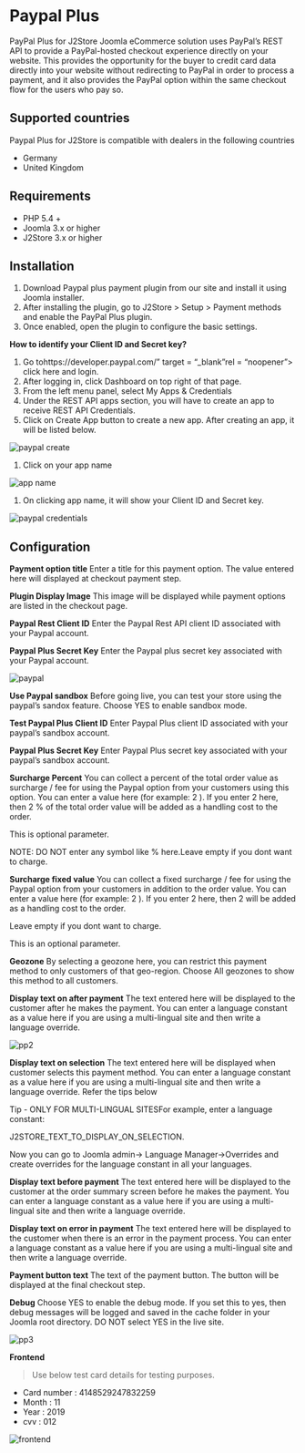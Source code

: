 # Paypal Plus

PayPal Plus for J2Store Joomla eCommerce solution uses PayPal’s REST API to provide a PayPal-hosted checkout experience directly on your website. This provides the opportunity for the buyer to credit card data directly into your website without redirecting to PayPal in order to process a payment, and it also provides the PayPal option within the same checkout flow for the users who pay so.

## Supported countries <a id="supported-countries"></a>

Paypal Plus for J2Store is compatible with dealers in the following countries

* Germany
* United Kingdom

## Requirements <a id="requirements"></a>

* PHP 5.4 +
* Joomla 3.x or higher
* J2Store 3.x or higher

## Installation <a id="installation"></a>

1. Download Paypal plus payment plugin from our site and install it using Joomla installer.
2. After installing the plugin, go to J2Store &gt; Setup &gt; Payment methods and enable the PayPal Plus plugin.
3. Once enabled, open the plugin to configure the basic settings.

**How to identify your Client ID and Secret key?**

1. Go tohttps://developer.paypal.com/” target = “\_blank”rel = “noopener”&gt; click here and login.
2. After logging in, click Dashboard on top right of that page.
3. From the left menu panel, select My Apps & Credentials
4. Under the REST API apps section, you will have to create an app to receive REST API Credentials.
5. Click on Create App button to create a new app. After creating an app, it will be listed below.

![paypal create](https://raw.githubusercontent.com/j2store/doc-images/master/payment-methods/paypal-plus/paypal-create-app.png)

1. Click on your app name

![app name](https://raw.githubusercontent.com/j2store/doc-images/master/payment-methods/paypal-plus/paypal-app-name.png)

1. On clicking app name, it will show your Client ID and Secret key.

![paypal credentials](https://raw.githubusercontent.com/j2store/doc-images/master/payment-methods/paypal-plus/paypal-credentials.png)

## Configuration <a id="configuration"></a>

**Payment option title** Enter a title for this payment option. The value entered here will displayed at checkout payment step.

**Plugin Display Image** This image will be displayed while payment options are listed in the checkout page.

**Paypal Rest Client ID** Enter the Paypal Rest API client ID associated with your Paypal account.

**Paypal Plus Secret Key** Enter the Paypal plus secret key associated with your Paypal account.

![paypal](https://raw.githubusercontent.com/j2store/doc-images/master/payment-methods/paypal-plus/paypal-plus-config-1.png)

**Use Paypal sandbox** Before going live, you can test your store using the paypal’s sandox feature. Choose YES to enable sandbox mode.

**Test Paypal Plus Client ID** Enter Paypal Plus client ID associated with your paypal’s sandbox account.

**Paypal Plus Secret Key** Enter Paypal Plus secret key associated with your paypal’s sandbox account.

**Surcharge Percent** You can collect a percent of the total order value as surcharge / fee for using the Paypal option from your customers using this option. You can enter a value here \(for example: 2 \). If you enter 2 here, then 2 % of the total order value will be added as a handling cost to the order.

This is optional parameter.

NOTE: DO NOT enter any symbol like % here.Leave empty if you dont want to charge.

**Surcharge fixed value** You can collect a fixed surcharge / fee for using the Paypal option from your customers in addition to the order value. You can enter a value here \(for example: 2 \). If you enter 2 here, then 2 will be added as a handling cost to the order.

Leave empty if you dont want to charge.

This is an optional parameter.

**Geozone** By selecting a geozone here, you can restrict this payment method to only customers of that geo-region. Choose All geozones to show this method to all customers.

**Display text on after payment** The text entered here will be displayed to the customer after he makes the payment. You can enter a language constant as a value here if you are using a multi-lingual site and then write a language override.

 

![pp2](https://raw.githubusercontent.com/j2store/doc-images/master/payment-methods/paypal-plus/paypalplus-02.png)

**Display text on selection** The text entered here will be displayed when customer selects this payment method. You can enter a language constant as a value here if you are using a multi-lingual site and then write a language override. Refer the tips below

Tip - ONLY FOR MULTI-LINGUAL SITESFor example, enter a language constant:

J2STORE_TEXT_TO_DISPLAY_ON\_SELECTION.

Now you can go to Joomla admin-&gt; Language Manager-&gt;Overrides and create overrides for the language constant in all your languages.

**Display text before payment** The text entered here will be displayed to the customer at the order summary screen before he makes the payment. You can enter a language constant as a value here if you are using a multi-lingual site and then write a language override.

**Display text on error in payment** The text entered here will be displayed to the customer when there is an error in the payment process. You can enter a language constant as a value here if you are using a multi-lingual site and then write a language override.

**Payment button text** The text of the payment button. The button will be displayed at the final checkout step.

**Debug** Choose YES to enable the debug mode. If you set this to yes, then debug messages will be logged and saved in the cache folder in your Joomla root directory. DO NOT select YES in the live site.

 

![pp3](https://raw.githubusercontent.com/j2store/doc-images/master/payment-methods/paypal-plus/paypalplus-03.png)

**Frontend**

> Use below test card details for testing purposes.

* Card number : 4148529247832259
* Month : 11
* Year : 2019
* cvv : 012

![frontend](https://raw.githubusercontent.com/j2store/doc-images/master/payment-methods/paypal-plus/frontend.png)

